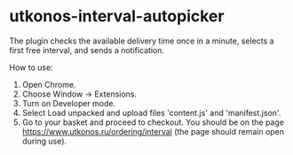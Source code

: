 # utkonos-interval-autopicker
The plugin checks the available delivery time once in a minute, selects a first free interval, and sends a notification. 

How to use:
1. Open Chrome.
2. Choose Window -> Extensions.
3. Turn on Developer mode.
4. Select Load unpacked and upload files 'content.js' and 'manifest.json'.
5. Go to your basket and proceed to checkout. You should be on the page https://www.utkonos.ru/ordering/interval 
(the page should remain open during use). 


